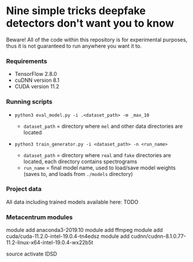 # Nine simple tricks deepfake detectors don't want you to know

Beware! All of the code within this repository is for experimental purposes, thus it is not guaranteed to run anywhere you want it to.

### Requirements
- TensorFlow 2.8.0
- cuDNN version 8.1
- CUDA version 11.2

### Running scripts

- `python3 eval_model.py -i .<dataset_path> -m _max_10`
  - `dataset_path` = directory where `mel` and other data directories are located
  
- `python3 train_generator.py -i <dataset_path> -n <run_name>`
  - `dataset_path` = directory where `real` and `fake` directories are located, each directory contains spectrograms
  - `run_name` = final model name, used to load/save model weights (saves to, and loads from `./models` directory)

### Project data

All data including trained models available here: TODO




### Metacentrum modules

module add anaconda3-2019.10
module add ffmpeg
module add cuda/cuda-11.2.0-intel-19.0.4-tn4edsz
module add cudnn/cudnn-8.1.0.77-11.2-linux-x64-intel-19.0.4-wx22b5t

source activate IDSD
